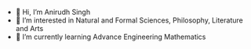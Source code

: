 - 👋 Hi, I’m Anirudh Singh
- 👀 I’m interested in Natural and Formal Sciences, Philosophy, Literature and Arts
- 🌱 I’m currently learning Advance Engineering Mathematics
